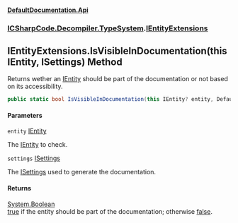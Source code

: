 #### [DefaultDocumentation\.Api](../../../../index.md 'index')
### [ICSharpCode\.Decompiler\.TypeSystem](../../../../index.md#ICSharpCode.Decompiler.TypeSystem 'ICSharpCode\.Decompiler\.TypeSystem').[IEntityExtensions](index.md 'ICSharpCode\.Decompiler\.TypeSystem\.IEntityExtensions')

## IEntityExtensions\.IsVisibleInDocumentation\(this IEntity, ISettings\) Method

Returns wether an [IEntity](https://github.com/icsharpcode/ILSpy 'ICSharpCode\.Decompiler\.TypeSystem\.IEntity') should be part of the documentation or not based on its accessibility\.

```csharp
public static bool IsVisibleInDocumentation(this IEntity? entity, DefaultDocumentation.ISettings settings);
```
#### Parameters

<a name='ICSharpCode.Decompiler.TypeSystem.IEntityExtensions.IsVisibleInDocumentation(thisIEntity,DefaultDocumentation.ISettings).entity'></a>

`entity` [IEntity](https://github.com/icsharpcode/ILSpy 'ICSharpCode\.Decompiler\.TypeSystem\.IEntity')

The [IEntity](https://github.com/icsharpcode/ILSpy 'ICSharpCode\.Decompiler\.TypeSystem\.IEntity') to check\.

<a name='ICSharpCode.Decompiler.TypeSystem.IEntityExtensions.IsVisibleInDocumentation(thisIEntity,DefaultDocumentation.ISettings).settings'></a>

`settings` [ISettings](../../../../DefaultDocumentation/ISettings/index.md 'DefaultDocumentation\.ISettings')

The [ISettings](../../../../DefaultDocumentation/ISettings/index.md 'DefaultDocumentation\.ISettings') used to generate the documentation\.

#### Returns
[System\.Boolean](https://learn.microsoft.com/en-us/dotnet/api/system.boolean 'System\.Boolean')  
[true](https://docs.microsoft.com/en-us/dotnet/csharp/language-reference/builtin-types/bool 'https://docs\.microsoft\.com/en\-us/dotnet/csharp/language\-reference/builtin\-types/bool') if the entity should be part of the documentation; otherwise [false](https://docs.microsoft.com/en-us/dotnet/csharp/language-reference/builtin-types/bool 'https://docs\.microsoft\.com/en\-us/dotnet/csharp/language\-reference/builtin\-types/bool')\.